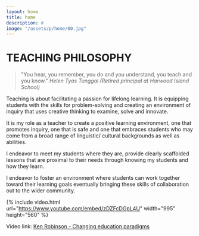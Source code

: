 ```yaml
---
layout: home
title: home
description: #
image: "/assets/p/home/00.jpg"
---
```

# TEACHING PHILOSOPHY

> "You hear, you remember, you do and you understand, you teach and you know."
_Helen Tyas Tunggal (Retired principal at Harwood Island School)_

Teaching is about facilitating a passion for lifelong learning. It is equipping students with the skills for problem-solving and creating an environment of inquiry that uses creative thinking to examine, solve and innovate.

It is my role as a teacher to create a positive learning environment, one that promotes inquiry,  one that is safe and one that embraces students who may come from a broad range of linguistic/ cultural backgrounds as well as abilities.

I endeavor to meet my students where they are, provide clearly scaffolded lessons that are proximal to their needs through knowing my students and how they learn.

I endeavor to foster an environment where students can work together toward their learning goals eventually bringing these skills of collaboration out to the wider community.



{% include video.html url="https://www.youtube.com/embed/zDZFcDGpL4U" width="995" height="560" %}

Video link: [Ken Robinson - Changing education paradigms](https://www.ted.com/talks/ken_robinson_changing_education_paradigms/discussion)
